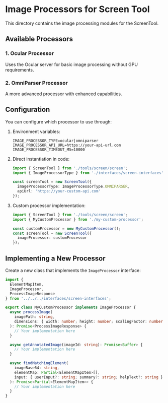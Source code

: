 # Image Processors for Screen Tool

This directory contains the image processing modules for the ScreenTool.

## Available Processors

### 1. Ocular Processor
Uses the Ocular server for basic image processing without GPU requirements.

### 2. OmniParser Processor
A more advanced processor with enhanced capabilities.

## Configuration

You can configure which processor to use through:

1. Environment variables:
   ```
   IMAGE_PROCESSOR_TYPE=ocular|omniparser
   IMAGE_PROCESSOR_API_URL=https://your-api-url.com
   IMAGE_PROCESSOR_TIMEOUT_MS=10000
   ```

2. Direct instantiation in code:
   ```typescript
   import { ScreenTool } from './tools/screen/screen';
   import { ImageProcessorType } from './interfaces/screen-interfaces';

   const screenTool = new ScreenTool({
     imageProcessorType: ImageProcessorType.OMNIPARSER,
     apiUrl: 'https://your-custom-api.com'
   });
   ```

3. Custom processor implementation:
   ```typescript
   import { ScreenTool } from './tools/screen/screen';
   import { MyCustomProcessor } from './my-custom-processor';

   const customProcessor = new MyCustomProcessor();
   const screenTool = new ScreenTool({
     imageProcessor: customProcessor
   });
   ```

## Implementing a New Processor

Create a new class that implements the `ImageProcessor` interface:

```typescript
import { 
  ElementMapItem, 
  ImageProcessor, 
  ProcessImageResponse 
} from '../../../interfaces/screen-interfaces';

export class MyCustomProcessor implements ImageProcessor {
  async processImage(
    imagePath: string, 
    dimensions: { width: number; height: number; scalingFactor: number }
  ): Promise<ProcessImageResponse> {
    // Your implementation here
  }

  async getAnnotatedImage(imageId: string): Promise<Buffer> {
    // Your implementation here
  }

  async findMatchingElement(
    imageBase64: string,
    elementMap: Partial<ElementMapItem>[],
    input: { userInput?: string; summary?: string; helpText?: string }
  ): Promise<Partial<ElementMapItem>> {
    // Your implementation here
  }
}
```
